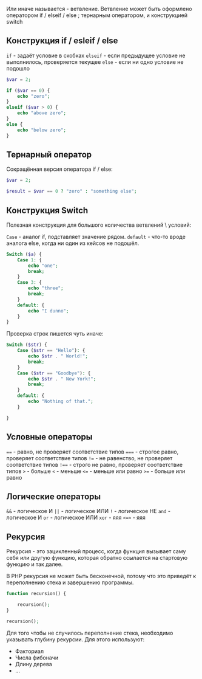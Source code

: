 Или иначе называется - ветвление. Ветвление может быть оформлено оператором if / elseif / else ; тернарным оператором, и конструкцией switch

**Конструкция if / esleif / else**
--

`if` - задаёт условие в скобках
`elseif` - если предыдущее условие не выполнилось, проверяется текущее
`else` - если ни одно условие не подошло

```php
$var = 2;

if ($var == 0) {
	echo "zero";
}
elseif ($var > 0) {
	echo "above zero";
}
else {
	echo "below zero";
}
```

**Тернарный оператор**
--

Сокращённая версия оператора if / else:
```php
$var = 2;

$result = $var == 0 ? "zero" : "something else";
```

**Конструкция Switch**
--

Полезная конструкция для большого количества ветвлений \ условий:

`Case` - аналог if, подставляет значение рядом.
`default` - что-то вроде аналога else, когда ни один из кейсов не подошёл.

```php
Switch ($a) {
	Case 1: {
		echo "one";
		break;
	}
	Case 3: {
		echo "three";
		break;
	}
	default: {
		echo "I dunno";
	}
}
```

Проверка строк пишется чуть иначе:
```php
Switch ($str) {
	Case ($str == "Hello"): {
		echo $str . " World!";
		break;
	}
	Case ($str == "Goodbye"): {
		echo $str . " New York!";
		break;
	}
	default: {
		echo "Nothing of that.";
	}

}
```

**Условные операторы**
--

`==` - равно, не проверяет соответствие типов
`===` - строгое равно, проверяет соответствие типов
`!=` - не равенство, не проверяет соответствие типов
`!==` - строго не равно, проверяет соответствие типов
`>` - больше
`<` - меньше
`<=` - меньше или равно
`>=` - больше или равно

**Логические операторы**
--

`&&` -  логическое И
`||` - логическое ИЛИ
`!` - логическое НЕ
`and` - логическое И
`or` - логическое ИЛИ
`xor` - яяя
`<=>` - яяя

Рекурсия
--

Рекурсия - это зацикленный процесс, когда функция вызывает саму себя или другую функцию, которая обратно ссылается на стартовую функцию и так далее.

В PHP рекурсия не может быть бесконечной, потому что это приведёт к переполнению стека и завершению программы.

``` php
function recursion() {

	recursion();
}

recursion();
```

Для того чтобы не случилось переполнение стека, необходимо указывать глубину рекурсии.
Для этого используют:
- Факториал
- Числа фибоначи
- Длину дерева
- ...


